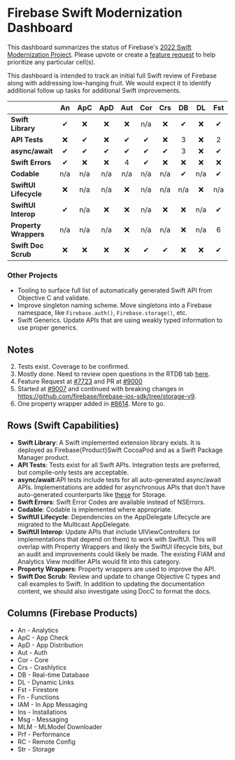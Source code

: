 # Firebase Swift Modernization Dashboard

This dashboard summarizes the status of Firebase's [2022 Swift Modernization Project](ROADMAP.md).
Please upvote or create a [feature request](https://github.com/firebase/firebase-ios-sdk/issues)
to help prioritize any particular cell(s).

This dashboard is intended to track an initial full Swift review of Firebase along with addressing low-hanging fruit. We would expect it to identify additional follow up
tasks for additional Swift improvements.

|                       | An    | ApC   | ApD   | Aut   | Cor   | Crs   | DB    | DL    | Fst   | Fn    | IAM   | Ins   | Msg   | MLM   | Prf   | RC    | Str   |
|   :---                | :---: | :---: | :---: | :---: | :---: | :---: | :---: | :---: | :---: | :---: | :---: | :---: | :---: | :---: | :---: | :---: | :---: |
| **Swift Library**     |   ✔   | ❌    |❌     | ❌   | n/a   | ❌    |  ✔    | ❌    |  ✔    | ✔     |  ✔    | ❌   | ❌    | ✔     | ❌    |  ✔    | ✔     |
| **API Tests**         |  ❌   |  ✔    |❌     | ✔     | ✔    | ❌    | 3     | ❌    | 2     |  ✔    | 2     | ✔     | ✔     | 2     | ❌    |  ✔    | ✔     |
| **async/await**       |  ✔    |  ✔    | ✔     | ✔     |  ✔    | ✔     | 3     | ❌    |  ✔    |  ✔    | ✔     | ✔     | ✔     | ❌    | ✔     |  ✔    | ✔    |
| **Swift Errors**      |  ✔    | ❌    |❌     | 4     | ✔    | ❌    | ❌    | ❌    | ❌    | ❌   | ❌    | ❌    | ❌    | ✔     | ✔     |  ❌   | 5    |
| **Codable**           |  n/a  | n/a   | n/a   | n/a   | n/a   | n/a   |  ✔    | n/a   |  ✔    | ✔     | n/a   | n/a   | n/a   | n/a   | n/a   |   ✔   | n/a   |
| **SwiftUI Lifecycle** |  ❌   | n/a   | n/a   | ❌   | n/a   | n/a   | n/a   | ❌    | n/a   | n/a   | n/a   | n/a   | ❌    | n/a   | ❌    | n/a   | n/a   |
| **SwiftUI Interop**   |   ✔   | n/a   | ❌    | ❌   | n/a   | ❌    | ❌    | n/a   | ✔     | n/a   | ✔     | n/a   | n/a   | n/a   | ❌    | n/a   | n/a   |
| **Property Wrappers** |  n/a  | n/a   | n/a   | ❌    | n/a  | n/a   | ❌    | n/a   | 6     | n/a   | n/a   | n/a   | n/a   | n/a   | n/a    | ❌   | n/a   |
| **Swift Doc Scrub**   |  ❌   | ❌    |❌    | ❌    | ✔     | ✔     | ❌    | ❌   |  ✔   | ❌    | ❌    | ❌   | ❌    | ✔     | ❌    | ❌   | ❌    |

### Other Projects
- Tooling to surface full list of automatically generated Swift API from Objective C and validate.
- Improve singleton naming scheme. Move singletons into a Firebase namespace, like `Firebase.auth()`, `Firebase.storage()`, etc.
- Swift Generics. Update APIs that are using weakly typed information to use proper generics.

## Notes
2. Tests exist. Coverage to be confirmed.
3. Mostly done. Need to review open questions in the RTDB tab [here](https://docs.google.com/spreadsheets/d/1HS4iJBtTHA9E01VrcsiVn_GVOa7KOCcn5LNw3sWlGoU/edit#gid=75586175).
4. Feature Request at [#7723](https://github.com/firebase/firebase-ios-sdk/pull/7723) and PR at [#9000](https://github.com/firebase/firebase-ios-sdk/pull/9000)
5. Started at [#9007](https://github.com/firebase/firebase-ios-sdk/pull/9007) and continued with breaking changes in https://github.com/firebase/firebase-ios-sdk/tree/storage-v9.
6. One property wrapper added in [#8614](https://github.com/firebase/firebase-ios-sdk/pull/8614). More to go.

## Rows (Swift Capabilities)
* **Swift Library**: A Swift implemented extension library exists. It is deployed as Firebase{Product}Swift CocoaPod and as a Swift Package Manager product.
* **API Tests**: Tests exist for all Swift APIs. Integration tests are preferred, but compile-only tests are acceptable.
* **async/await**:API tests include tests for all auto-generated async/await APIs. Implementations are added for
asynchronous APIs that don't have auto-generated counterparts like
[these](https://github.com/firebase/firebase-ios-sdk/blob/master/FirebaseStorageSwift/Tests/Integration/StorageAsyncAwait.swift)
for Storage.
* **Swift Errors**: Swift Error Codes are available instead of NSErrors.
* **Codable**: Codable is implemented where appropriate.
* **SwiftUI Lifecycle**: Dependencies on the AppDelegate Lifecycle are migrated to the Multicast AppDelegate.
* **SwiftUI Interop**: Update APIs that include UIViewControllers (or implementations that depend on them) to work with SwiftUI. This will overlap with
Property Wrappers and likely the SwiftUI lifecycle bits, but an audit and improvements could likely be made. The existing FIAM and Analytics View modifier
APIs would fit into this category.
* **Property Wrappers**: Property wrappers are used to improve the API.
* **Swift Doc Scrub**: Review and update to change Objective C types and call examples to Swift. In addition to updating the documentation content, we
should also investigate using DocC to format the docs.

## Columns (Firebase Products)
* An - Analytics
* ApC - App Check
* ApD - App Distribution
* Aut - Auth
* Cor - Core
* Crs - Crashlytics
* DB - Real-time Database
* DL - Dynamic Links
* Fst - Firestore
* Fn - Functions
* IAM - In App Messaging
* Ins - Installations
* Msg - Messaging
* MLM - MLModel Downloader
* Prf - Performance
* RC - Remote Config
* Str - Storage
